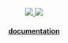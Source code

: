 <p align="center">
  <a href="https://travis-ci.org/aisapatino/sjfnw">
    <img src="https://travis-ci.org/aisapatino/sjfnw.svg?branch=master">
  </a>
  <a href="https://codecov.io/github/aisapatino/sjfnw?branch=master">
    <img src="https://codecov.io/github/aisapatino/sjfnw/coverage.svg?branch=master">
  </a>
</p>

<h4 align="center">
  <a href="https://aisapatino.github.io/sjfnw">documentation</a>
</h4>
